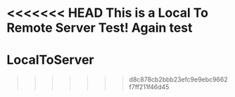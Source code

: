 <<<<<<< HEAD
This is a Local To Remote Server Test!
Again test
=======
# LocalToServer
>>>>>>> d8c878cb2bbb23efc9e9ebc9662f7ff211f46d45
